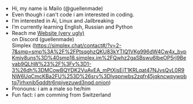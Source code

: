 - Hi, my name is Mailo (@guellenmade)
- Even though i can't code i am interested in coding.
- I’m interested in Ai, Linux and Jailbreaking
- I’m currently learning English, Russian and Python
- Reach me
  <a href="https://guellenmade.github.io/madensite/">Website (very ugly)</a>
  <br>
  on Discord (guellenmade)
  <br>
  Simplex (https://simplex.chat/contact#/?v=2-7&smp=smp%3A%2F%2FPtsqghzQKU83kYTlQ1VKg996dW4Cw4x_bvpKmiv8uns%3D%40smp18.simplex.im%2FQwhz2gaSBswu6IbeOP5rj9Bevab9QLhW%23%2F%3Fv%3D1-3%26dh%3DMCowBQYDK2VuAyEA_mPtXisEjT1KRLqat47NJvsQvL0R9NW6UqCmcKBa2FU%253D%26srv%3Dlyqpnwbs2zqfr45jqkncwpywpbtq7jrhxnib5qddtr6npjyezuwd3nqd.onion)
- Pronouns: i am a male so he/him
- Fun fact: i am comming from Switzerland



<!---
guellenmade/guellenmade is a ✨ special ✨ repository because its `README.md` (this file) appears on your GitHub profile.
You can click the Preview link to take a look at your changes.
--->
